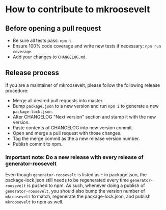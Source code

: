 # How to contribute to mkroosevelt

## Before opening a pull request

- Be sure all tests pass: `npm t`.
- Ensure 100% code coverage and write new tests if necessary: `npm run coverage`.
- Add your changes to `CHANGELOG.md`.

## Release process

If you are a maintainer of mkroosevelt, please follow the following release procedure:

- Merge all desired pull requests into master.
- Bump `package.json` to a new version and run `npm i` to generate a new `package-lock.json`.
- Alter CHANGELOG "Next version" section and stamp it with the new version.
- Paste contents of CHANGELOG into new version commit.
- Open and merge a pull request with those changes.
- Tag the merge commit as the a new release version number.
- Publish commit to npm.

### Important note: Do a new release with every release of generator-roosevelt

Even though `generator-roosevelt` is listed as `*` in package.json, the package-lock.json still needs to be regenerated every time `generator-roosevelt` is pushed to npm. As such, whenever doing a publish of `generator-roosevelt`, you should also bump the version number of `mkroosevelt` to match, regenerate the package-lock.json, and publish `mkroosevelt` to npm as well.
